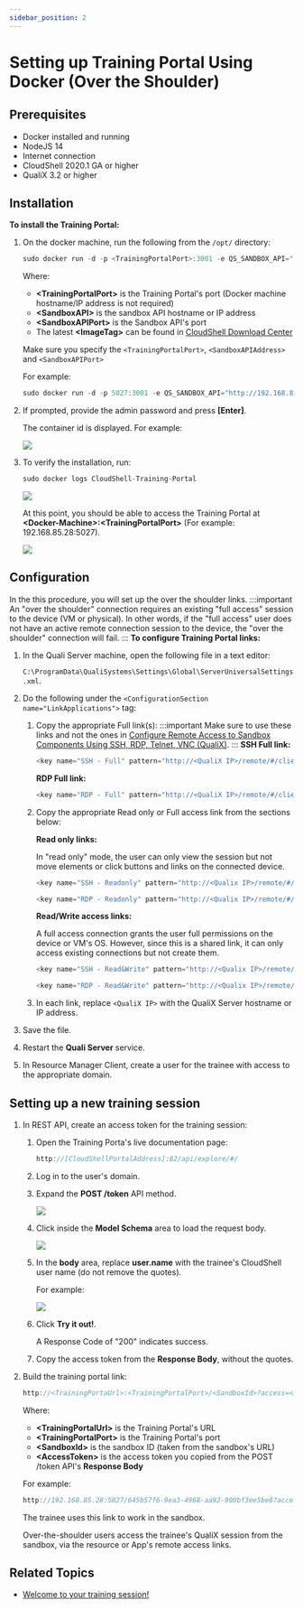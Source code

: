 ```yaml
---
sidebar_position: 2
---
```


# Setting up Training Portal Using Docker (Over the Shoulder)

## Prerequisites

- Docker installed and running
- NodeJS 14
- Internet connection
- CloudShell 2020.1 GA or higher
- QualiX 3.2 or higher

## Installation

**To install the Training Portal:**

1. On the docker machine, run the following from the `/opt/` directory:
    
    ```javascript
    sudo docker run -d -p <TrainingPortalPort>:3001 -e QS_SANDBOX_API="http://<SandboxAPI>:<SandboxAPIPort>" --name CloudShell-Training-Portal qualihub/training-portal:<ImageTag>
    ```
    
    Where:
    
    - **\<TrainingPortalPort\>** is the Training Portal's port (Docker machine hostname/IP address is not required)
    - **\<SandboxAPI\>** is the sandbox API hostname or IP address
    - **\<SandboxAPIPort\>** is the Sandbox API's port
    - The latest **\<ImageTag\>** can be found in [CloudShell Download Center](https://support.quali.com/hc/en-us/articles/231613247)
    
    Make sure you specify the `<TrainingPortalPort>`, `<SandboxAPIAddress>` and `<SandboxAPIPort>`
    
    For example:
    
    ```javascript
    sudo docker run -d -p 5027:3001 -e QS_SANDBOX_API="http://192.168.85.24:82" --name CloudShell-Training-Portal qualihub/training-portal:0.1.0.6
    ```
    
2. If prompted, provide the admin password and press **\[Enter\]**.
    
    The container id is displayed. For example:
    
    ![](/Images/QualiX/TrainingPortalDockerOutput.png)
    
3. To verify the installation, run:
    
    ```javascript
    sudo docker logs CloudShell-Training-Portal
    ```
    
    ![](/Images/QualiX/TrainingPortalDockerStatus.png)
    
    At this point, you should be able to access the Training Portal at **\<Docker\-Machine\>:\<TrainingPortalPort\>** (For example: 192.168.85.28:5027).
    
    ![](/Images/QualiX/TrainingPortalDockerPortal.png)
    

## Configuration

In the this procedure, you will set up the over the shoulder links.
:::important
An "over the shoulder" connection requires an existing "full access" session to the device (VM or physical). In other words, if the "full access" user does not have an active remote connection session to the device, the "over the shoulder" connection will fail.
:::
**To configure Training Portal links:**

1. In the Quali Server machine, open the following file in a text editor:
    
    `C:\ProgramData\QualiSystems\Settings\Global\ServerUniversalSettings.xml`.
    
2. Do the following under the `<ConfigurationSection name="LinkApplications">` tag:
    
    1. Copy the appropriate Full link(s):
        :::important
        Make sure to use these links and not the ones in [Configure Remote Access to Sandbox Components Using SSH, RDP, Telnet, VNC (QualiX)](../post-installation-config/configure-remote-access.md).
        :::
        **SSH Full link:**
        
        ```javascript
        <key name="SSH - Full" pattern="http://<QualiX IP>/remote/#/client/c/ssh{qid}?qtoken={qtoken}&amp;hostname={Address}&amp;protocol=ssh&amp;port=22&amp;username={User}&amp;password={Password}" icon-key="SSH" />
        ```
        
        **RDP Full link:**
        
        ```javascript
        <key name="RDP - Full" pattern="http://<QualiX IP>/remote/#/client/c/rdp{qid}?qtoken={qtoken}&amp;hostname={Address}&amp;protocol=rdp&amp;port=3389&amp;username={User}&amp;password={Password}&amp;security=any&amp;ignore-cert=true" icon-key="RDP" />
        ```
        
    2. Copy the appropriate Read only or Full access link from the sections below:
        
        **Read only links:**
        
        In "read only" mode, the user can only view the session but not move elements or click buttons and links on the connected device.
        
        ```javascript
        <key name="SSH - Readonly" pattern="http://<Qualix IP>/remote/#/client/c/ssh{qid}sharedr?qtoken={qtoken}&amp;hostname={Address}&amp;protocol=ssh&amp;port=22&amp;username={User}&amp;password={Password}&amp;shared=true&amp;readonly=true" icon-key="SSH" />
        ```
        
        ```javascript
        <key name="RDP - Readonly" pattern="http://<Qualix IP>/remote/#/client/c/rdp{qid}sharedr?qtoken={qtoken}&amp;hostname={Address}&amp;protocol=rdp&amp;port=3389&amp;username={User}&amp;password={Password}&amp;security=any&amp;ignore-cert=true&amp;shared=true&amp;readonly=true" icon-key="RDP" />
        ```
        
        **Read/Write access links:**
        
        A full access connection grants the user full permissions on the device or VM's OS. However, since this is a shared link, it can only access existing connections but not create them.
        
        ```javascript
        <key name="SSH - Read&Write" pattern="http://<Qualix IP>/remote/#/client/c/ssh{qid}sharedr?qtoken={qtoken}&amp;hostname={Address}&amp;protocol=ssh&amp;port=22&amp;username={User}&amp;password={Password}&amp;shared=true&amp;readonly=false" icon-key="SSH" />
        ```
        
        ```javascript
        <key name="RDP - Read&Write" pattern="http://<Qualix IP>/remote/#/client/c/rdp{qid}shared?qtoken={qtoken}&amp;hostname={Address}&amp;protocol=rdp&amp;port=3389&amp;username={User}&amp;password={Password}&amp;security=any&amp;ignore-cert=true&amp;shared=true&amp;readonly=false" icon-key="RDP"/>
        ```
        
    3. In each link, replace `<QualiX IP>` with the QualiX Server hostname or IP address.
3. Save the file.
4. Restart the **Quali Server** service.
5. In Resource Manager Client, create a user for the trainee with access to the appropriate domain.

## Setting up a new training session

1. In REST API, create an access token for the training session:
    
    1. Open the Training Porta's live documentation page:
        
        ```javascript
        http://[CloudShellPortalAddress]:82/api/explore/#/
        ```
        
    2. Log in to the user's domain.
    3. Expand the **POST /token** API method.
        
        ![](/Images/QualiX/TrainingPortalRestApi_499x248.png)
        
    4. Click inside the **Model Schema** area to load the request body.
        
        ![](/Images/QualiX/TrainingPortalModelSchema.png)
        
    5. In the **body** area, replace **user.name** with the trainee's CloudShell user name (do not remove the quotes).
        
        For example:
        
        ![](/Images/QualiX/TrainingPortalRequestBody.png)
        
    6. Click **Try it out!**.
        
        A Response Code of "200" indicates success.
        
    7. Copy the access token from the **Response Body**, without the quotes.
2. Build the training portal link:
    
    ```javascript
    http://<TrainingPortaUrl>:<TrainingPortalPort>/<SandboxId>?access=<AccessToken>
    ```
    
    Where:
    
    - **\<TrainingPortalUrl\>** is the Training Portal's URL
    - **\<TrainingPortalPort\>** is the Training Portal's port
    - **\<SandboxId\>** is the sandbox ID (taken from the sandbox's URL)
    - **\<AccessToken\>** is the access token you copied from the POST /token API's **Response Body**
    
    For example:
    
    ```javascript
    http://192.168.85.28:5027/645b57f6-9ea3-4968-aa92-900bf3ee5be8?access=NEapY8Cnqk6JYPNAt7il5w2
    ```
    
    The trainee uses this link to work in the sandbox.
    
    Over-the-shoulder users access the trainee's QualiX session from the sandbox, via the resource or App's remote access links.
    

## Related Topics

- [Welcome to your training session!](https://help.quali.com/Online%20Help/0.0/Portal/Content/CSP/LAB-MNG/Sndbx-Training-View.htm)